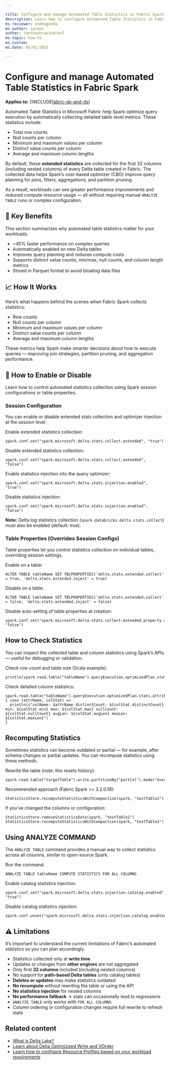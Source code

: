 ```yaml
---

title: Configure and manage Automated Table Statistics in Fabric Spark
description: Learn how to configure Automated Table Statistics in Fabric Spark to optimize performance for analytics workloads.
ms.reviewer: snehagunda
ms.author: saravi
author: santhoshravindran7
ms.topic: how-to
ms.custom:
ms.date: 05/01/2025

---
```


# Configure and manage Automated Table Statistics in Fabric Spark

**Applies to:** [!INCLUDE[fabric-de-and-ds](includes/fabric-de-ds.md)]

Automated Table Statistics in Microsoft Fabric help Spark optimize query execution by automatically collecting detailed table-level metrics. These statistics include:

- Total row counts
- Null counts per column
- Minimum and maximum values per column
- Distinct value counts per column
- Average and maximum column lengths

By default, these **extended statistics** are collected for the first 32 columns (including nested columns) of every Delta table created in Fabric. The collected data helps Spark’s cost-based optimizer (CBO) improve query planning for joins, filters, aggregations, and partition pruning.

As a result, workloads can see greater performance improvements and reduced compute resource usage — all without requiring manual `ANALYZE TABLE` runs or complex configuration.

## 🚀 Key Benefits

This section summarizes why automated table statistics matter for your workloads.

- ~45% faster performance on complex queries
- Automatically enabled on new Delta tables
- Improves query planning and reduces compute costs
- Supports distinct value counts, min/max, null counts, and column length metrics
- Stored in Parquet format to avoid bloating data files

## 📈 How It Works

Here’s what happens behind the scenes when Fabric Spark collects statistics:

- Row counts
- Null counts per column
- Minimum and maximum values per column
- Distinct value counts per column
- Average and maximum column lengths

These metrics help Spark make smarter decisions about how to execute queries — improving join strategies, partition pruning, and aggregation performance.

## 🔧 How to Enable or Disable

Learn how to control automated statistics collection using Spark session configurations or table properties.

### Session Configuration

You can enable or disable extended stats collection and optimizer injection at the session level.

Enable extended statistics collection:

    spark.conf.set("spark.microsoft.delta.stats.collect.extended", "true")

Disable extended statistics collection:

    spark.conf.set("spark.microsoft.delta.stats.collect.extended", "false")

Enable statistics injection into the query optimizer:

    spark.conf.set("spark.microsoft.delta.stats.injection.enabled", "true")

Disable statistics injection:

    spark.conf.set("spark.microsoft.delta.stats.injection.enabled", "false")

**Note:** Delta log statistics collection (`spark.databricks.delta.stats.collect`) must also be enabled (default: true).

### Table Properties (Overrides Session Configs)

Table properties let you control statistics collection on individual tables, overriding session settings.

Enable on a table:

    ALTER TABLE tableName SET TBLPROPERTIES('delta.stats.extended.collect' = true, 'delta.stats.extended.inject' = true)

Disable on a table:

    ALTER TABLE tableName SET TBLPROPERTIES('delta.stats.extended.collect' = false, 'delta.stats.extended.inject' = false)

Disable auto-setting of table properties at creation:

    spark.conf.set("spark.microsoft.delta.stats.collect.extended.property.setAtTableCreation", "false")

## How to Check Statistics

You can inspect the collected table and column statistics using Spark’s APIs — useful for debugging or validation.

Check row count and table size (Scala example):

    println(spark.read.table("tableName").queryExecution.optimizedPlan.stats)

Check detailed column statistics:

    spark.read.table("tableName").queryExecution.optimizedPlan.stats.attributeStats.foreach { case (attrName, colStat) =>
      println(s"colName: $attrName distinctCount: ${colStat.distinctCount} min: ${colStat.min} max: ${colStat.max} nullCount: ${colStat.nullCount} avgLen: ${colStat.avgLen} maxLen: ${colStat.maxLen}")
    }

## Recomputing Statistics

Sometimes statistics can become outdated or partial — for example, after schema changes or partial updates. You can recompute statistics using these methods.

Rewrite the table (note: this resets history):

    spark.read.table("targetTable").write.partitionBy("partCol").mode("overwrite").saveAsTable("targetTable")

Recommended approach (Fabric Spark >= 3.2.0.19):

    StatisticsStore.recomputeStatisticsWithCompaction(spark, "testTable1")

If you’ve changed the columns or configuration:

    StatisticsStore.removeStatisticsData(spark, "testTable1")
    StatisticsStore.recomputeStatisticsWithCompaction(spark, "testTable1")

## Using ANALYZE COMMAND

The `ANALYZE TABLE` command provides a manual way to collect statistics across all columns, similar to open-source Spark.

Run the command:

    ANALYZE TABLE tableName COMPUTE STATISTICS FOR ALL COLUMNS

Enable catalog statistics injection:

    spark.conf.set("spark.microsoft.delta.stats.injection.catalog.enabled", "true")

Disable catalog statistics injection:

    spark.conf.unset("spark.microsoft.delta.stats.injection.catalog.enabled")

## ⚠️ Limitations

It’s important to understand the current limitations of Fabric’s automated statistics so you can plan accordingly. 

- Statistics collected only at **write time**
- Updates or changes from **other engines** are not aggregated
- Only first **32 columns** included (including nested columns)
- No support for **path-based Delta tables** (only catalog tables)
- **Deletes or updates** may make statistics outdated
- **No recompute** without rewriting the table or using the API
- **No statistics injection** for nested columns
- **No performance fallback** → stats can occasionally lead to regressions
- `ANALYZE TABLE` only works with `FOR ALL COLUMNS`
- Column ordering or configuration changes require full rewrite to refresh stats

## Related content
- [What is Delta Lake?](/azure/synapse-analytics/spark/apache-spark-what-is-delta-lake)
- [Learn about Delta Optimizized Write and VOrder](delta-optimization-and-v-order.md)
- [Learn how to configure Resource Profiles based on your workload requirements](configure-resource-profile-configurations.md)


